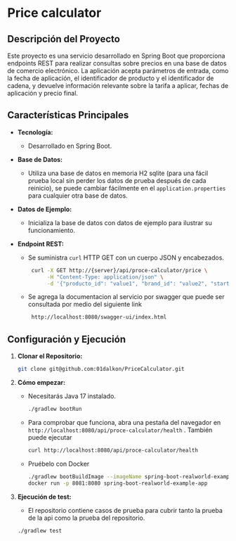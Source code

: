 # Price calculator

## Descripción del Proyecto

Este proyecto es una servicio desarrollado en Spring Boot que proporciona endpoints REST para realizar consultas sobre
precios en una base de datos de comercio electrónico. La aplicación acepta parámetros de entrada, como la fecha de
aplicación, el identificador de producto y el identificador de cadena, y devuelve información relevante sobre la tarifa
a aplicar, fechas de aplicación y precio final.

## Características Principales

- **Tecnología:**
    - Desarrollado en Spring Boot.


- **Base de Datos:**
    - Utiliza una base de datos en memoria H2 sqlite (para una fácil prueba local sin perder los datos de prueba después
      de cada reinicio), se puede cambiar fácilmente en el `application.properties` para cualquier otra base de datos.


- **Datos de Ejemplo:**
    - Inicializa la base de datos con datos de ejemplo para ilustrar su funcionamiento.


- **Endpoint REST:**
    - Se suministra `curl` HTTP GET con un cuerpo JSON y encabezados.

         ```bash
          curl -X GET http://{server}/api/proce-calculator/price \
               -H "Content-Type: application/json" \
               -d '{"producto_id": "value1", "brand_id": "value2", "start_date": "value3"}'

    - Se agrega la documentacion al servicio por swagger que puede ser consultada por medio del siguiente link
    
         ```bash
          http://localhost:8080/swagger-ui/index.html

## Configuración y Ejecución

1. **Clonar el Repositorio:**
   ```bash
   git clone git@github.com:01dalkon/PriceCalculator.git

2. **Cómo empezar:**
    - Necesitarás Java 17 instalado.

       ```bash
       ./gradlew bootRun

    - Para comprobar que funciona, abra una pestaña del navegador
      en `http://localhost:8080/api/proce-calculator/health` .
      También puede ejecutar

        ```bash
        curl http://localhost:8080/api/proce-calculator/health

    - Pruébelo con Docker

      ```bash
      ./gradlew bootBuildImage --imageName spring-boot-realworld-example-app
      docker run -p 8081:8080 spring-boot-realworld-example-app

2. **Ejecución de test:**
    - El repositorio contiene casos de prueba para cubrir tanto la prueba de la api como la prueba del repositorio.

   ```bash
   ./gradlew test
